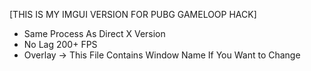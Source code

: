 [THIS IS MY IMGUI VERSION FOR PUBG GAMELOOP HACK]

+ Same Process As Direct X Version
+ No Lag 200+ FPS
+ Overlay -> This File Contains Window Name If You Want to Change
